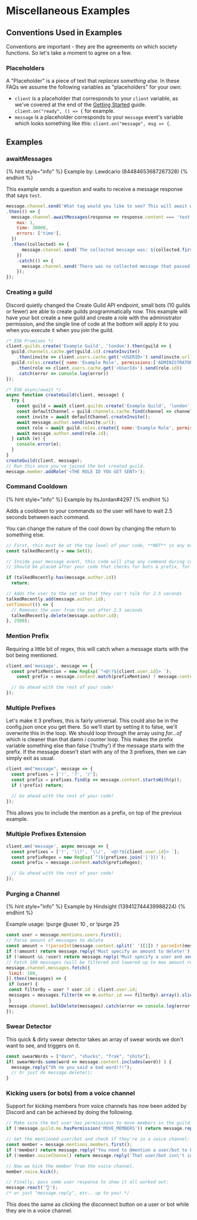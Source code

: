 # Miscellaneous Examples

## Conventions Used in Examples

Conventions are important - they are the agreements on which society functions. So let's take a moment to agree on a few.

### Placeholders

A "Placeholder" is a piece of text that _replaces something else_. In these FAQs we assume the following variables as "placeholders" for your own:

* `client` is a placeholder that corresponds to your `client` variable, as we've covered at the end of the [Getting Started](../getting-started/getting-started-long-version.md) guide. `client.on("ready", () => {` for example.
* `message` is a placeholder corresponds to your `message` event's variable which looks something like this: `client.on("message", msg => {`.

## Examples

### awaitMessages

{% hint style="info" %}
Example by: Lewdcario \(84484653687267328\)
{% endhint %}

This example sends a question and waits to receive a message response that says `test`.

```javascript
message.channel.send('What tag would you like to see? This will await will be cancelled in 30 seconds. It will finish when you provide a message that goes through the filter the first time.')
.then(() => {
  message.channel.awaitMessages(response => response.content === 'test', {
    max: 1,
    time: 30000,
    errors: ['time'],
  })
  .then((collected) => {
      message.channel.send(`The collected message was: ${collected.first().content}`);
    })
    .catch(() => {
      message.channel.send('There was no collected message that passed the filter within the time limit!');
    });
});
```

### Creating a guild

Discord quietly changed the Create Guild API endpoint, small bots \(10 guilds or fewer\) are able to create guilds programmatically now. This example will have your bot create a new guild and create a role with the administrator permission, and the single line of code at the bottom will apply it to you when you execute it when you join the guild.

```javascript
/* ES6 Promises */
client.guilds.create('Example Guild', 'london').then(guild => {
  guild.channels.cache.get(guild.id).createInvite()
    .then(invite => client.users.cache.get('<USERID>').send(invite.url));
  guild.roles.create({ name:'Example Role', permissions:['ADMINISTRATOR'] })
    .then(role => client.users.cache.get('<UserId>').send(role.id))
    .catch(error => console.log(error))
});

/* ES8 async/await */
async function createGuild(client, message) {
  try {
    const guild = await client.guilds.create('Example Guild', 'london');
    const defaultChannel = guild.channels.cache.find(channel => channel.permissionsFor(guild.me).has("SEND_MESSAGES"));
    const invite = await defaultChannel.createInvite();
    await message.author.send(invite.url);
    const role = await guild.roles.create({ name:'Example Role', permissions:['ADMINISTRATOR'] });
    await message.author.send(role.id);
  } catch (e) {
    console.error(e);
  }
}
createGuild(client, message);
// Run this once you've joined the bot created guild.
message.member.addRole('<THE ROLE ID YOU GET SENT>');
```

### Command Cooldown

{% hint style="info" %}
Example by ItsJordan\#4297
{% endhint %}

Adds a cooldown to your commands so the user will have to wait 2.5 seconds between each command.

You can change the nature of the cool down by changing the return to something else.

```javascript
// First, this must be at the top level of your code, **NOT** in any event!
const talkedRecently = new Set();
```

```javascript
// Inside your message event, this code will stop any command during cooldown.
// Should be placed after your code that checks for bots & prefix, for best performance

if (talkedRecently.has(message.author.id))
  return;

// Adds the user to the set so that they can't talk for 2.5 seconds
talkedRecently.add(message.author.id);
setTimeout(() => {
  // Removes the user from the set after 2.5 seconds
  talkedRecently.delete(message.author.id);
}, 2500);
```

### Mention Prefix

Requiring a little bit of regex, this will catch when a message starts with the bot being mentioned.

```javascript
client.on('message', message => {
  const prefixMention = new RegExp(`^<@!?${client.user.id}> `);
    const prefix = message.content.match(prefixMention) ? message.content.match(prefixMention)[0] : '!';

  // Go ahead with the rest of your code!
});
```

### Multiple Prefixes

Let's make it 3 prefixes, this is fairly universal. This could also be in the config.json once you get there. So we'll start by setting it to false, we'll overwrite this in the loop. We should loop through the array using _for...of_ which is cleaner than that damn _i_ counter loop. This makes the prefix variable something else than false \('truthy'\) if the message starts with the prefix. If the message doesn't start with any of the 3 prefixes, then we can simply exit as usual.

```javascript
client.on("message", message => {
  const prefixes = ['!', '?', '/'];
  const prefix = prefixes.find(p => message.content.startsWith(p));
  if (!prefix) return;

  // Go ahead with the rest of your code!
});
```

This allows you to include the mention as a prefix, on top of the previous example.

### Multiple Prefixes Extension

```javascript
client.on('message', async message => {
  const prefixes = ['!', '\\?', '\\/', `<@!?${client.user.id}> `];
  const prefixRegex = new RegExp(`^(${prefixes.join('|')})`);
  const prefix = message.content.match(prefixRegex);

  // Go ahead with the rest of your code!
});
```

### Purging a Channel

{% hint style="info" %}
Example by Hindsight \(139412744439988224\)
{% endhint %}

Example usage: !purge @user 10 , or !purge 25

```javascript
const user = message.mentions.users.first();
// Parse amount of messages to delete
const amount = !!parseInt(message.content.split(' ')[1]) ? parseInt(message.content.split(' ')[1]) : parseInt(message.content.split(' ')[2])
if (!amount) return message.reply('Must specify an amount to delete!');
if (!amount && !user) return message.reply('Must specify a user and amount, or just an amount, of messages to purge!');
// Fetch 100 messages (will be filtered and lowered up to max amount requested)
message.channel.messages.fetch({
 limit: 100,
}).then((messages) => {
 if (user) {
 const filterBy = user ? user.id : client.user.id;
 messages = messages.filter(m => m.author.id === filterBy).array().slice(0, amount);
 }
 message.channel.bulkDelete(messages).catch(error => console.log(error.stack));
});
```

### Swear Detector

This quick & dirty swear detector takes an array of swear words we don't want to see, and triggers on it.

```javascript
const swearWords = ["darn", "shucks", "frak", "shite"];
if( swearWords.some(word => message.content.includes(word)) ) {
  message.reply("Oh no you said a bad word!!!");
  // Or just do message.delete();
}
```

### Kicking users \(or bots\) from a voice channel

Support for kicking members from voice channels has now been added by Discord and can be achieved by doing the following.

```javascript
// Make sure the bot user has permissions to move members in the guild:
if (!message.guild.me.hasPermission('MOVE_MEMBERS')) return message.reply('Missing the required `Move Members` permission.');

// Get the mentioned user/bot and check if they're in a voice channel:
const member = message.mentions.members.first();
if (!member) return message.reply('You need to @mention a user/bot to kick from the voice channel.');
if (!member.voiceChannel) return message.reply('That user/bot isn\'t in a voice channel.');

// Now we kick the member from the voice channel.
member.voice.kick();

// Finally, pass some user response to show it all worked out:
message.react('👌');
/* or just "message.reply", etc.. up to you! */
```

This does the same as clicking the disconnect button on a user or bot while they are in a voice channel.

